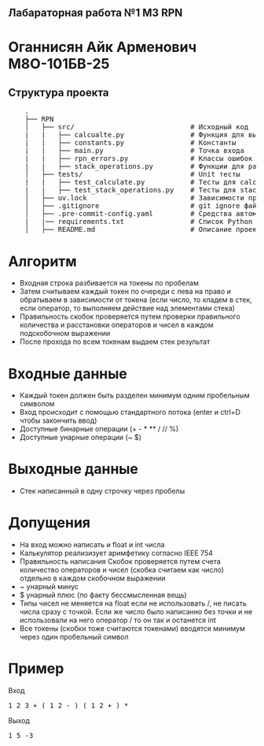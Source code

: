 ## Лабараторная работа №1 M3 RPN
# Оганнисян Айк Арменович М8О-101БВ-25

## Структура проекта

 <pre>
    .
    ├── RPN
    │   ├── src/                            # Исходный код
    |   |   ├── calcualte.py                # Функция для вычисления выражения RPN
    |   |   ├── constants.py                # Константы
    |   |   ├── main.py                     # Точка входа
    |   |   ├── rpn_errors.py               # Классы ошибок
    |   |   ├── stack_operations.py         # Функции для работы со стеками
    │   ├── tests/                          # Unit тесты
    |   |   ├── test_calculate.py           # Тесты для calculate
    |   |   ├── test_stack_operations.py    # Тесты для stack_operations
    │   ├── uv.lock                         # Зависимости проекта
    │   ├── .gitignore                      # git ignore файл
    │   ├── .pre-commit-config.yaml         # Средства автоматизации проверки кодстайла
    |   |── requirements.txt                # Список Python зависимостей
    │   ├── README.md                       # Описание проекта
</pre>


# Алгоритм

 - Входная строка разбивается на токены по пробелам
 - Затем считываем каждый токен по очереди с лева на право и обратываем в зависимости от токена (если число, то кладем в стек, если оператор, то выполняем действие над элементами стека)
 - Правильность скобок проверяется путем проверки правильного количества и расстановки операторов и чисел в каждом подскобочном выражении
 - После прохода по всем токенам выдаем стек результат

# Входные данные

 - Каждый токен должен быть разделен минимум одним пробельным символом
 - Вход происходит с помощью стандартного потока (enter  и ctrl+D чтобы закончить ввод)
 - Доступные бинарные операции (+ - * ** / // %)
 - Доступные унарные операции (~ $)


# Выходные данные

 - Стек написанный в одну строчку через пробелы


# Допущения

 - На вход можно написать и float и int числа
 - Калькулятор реализизует аримфетику согласно  IEEE 754
 - Правильность написания Скобок проверяется путем счета количество операторов и чисел (скобка считаем как число) отдельно в каждом скобочном выражении
 - ~ унарный минус
 - $ унарный плюс (по факту бессмысленная вещь)
 - Типы чисел не меняется на float если не использовать /, не писать числа сразу с точкой. Если же число было написанно без точки и не использовали на него оператор / то он так и останется int
 - Все токены (скобки тоже считаются токенами) вводятся минимум через один пробельный символ

# Пример

Вход
<pre>
1 2 3 + ( 1 2 - ) ( 1 2 + ) *
</pre>

Выход
<pre>
1 5 -3
</pre>
